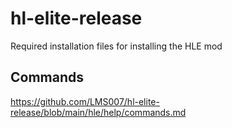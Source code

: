 # hl-elite-release
Required installation files for installing the HLE mod


## Commands
https://github.com/LMS007/hl-elite-release/blob/main/hle/help/commands.md
